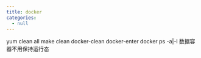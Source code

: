 ```yaml
---
title: docker
categories:
  - null
---
```

yum clean all
make clean
docker-clean docker-enter docker ps -a|-l
数据容器不用保持运行态
